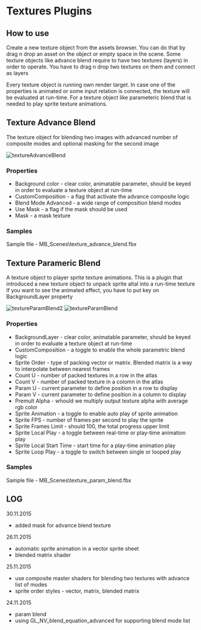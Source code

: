 # Textures Plugins

## How to use

Create a new texture object from the assets browser. You can do that by drag n drop an asset on the object or empty space in the scene. Some texture objects like advance blend require to have two textures (layers) in order to operate. You have to drag n drop two textures on them and connect as layers

Every texture object is running own render target. In case one of the properties is animated or some input relation is connected, the texture will be evaluated at run-time. For a texture object like parameteric blend that is needed to play sprite texture animations.

## Texture Advance Blend

The texture object for blending two images with advanced number of composite modes and optional masking for the second image

![textureAdvanceBlend](../Plugins/texture\_advance\_blend.jpg)

### Properties

* Background color - clear color, animatable parameter, should be keyed in order to evaluate a texture object at run-time
* CustomComposition - a flag that activate the advance composite logic
* Blend Mode Advanced - a wide range of composition blend modes
* Use Mask - a flag if the mask should be used
* Mask - a mask texture

### Samples

Sample file - MB\_Scenes\texture\_advance\_blend.fbx

## Texture Parameric Blend

A texture object to player sprite texture animations. This is a plugin that introduced a new texture object to unpack sprite altal into a run-time texture If you want to see the animated effect, you have to put key on BackgroundLayer property

![textureParamBlend2](../Plugins/texture\_param\_blend\_2.jpg) ![textureParamBlend](../Plugins/texture\_param\_blend.jpg)

### Properties

* BackgroundLayer - clear color, animatable parameter, should be keyed in order to evaluate a texture object at run-time
* CustomComposition - a toggle to enable the whole parametric blend logic
* Sprite Order - type of packing vector or matrix. Blended matrix is a way to interpolate between nearest frames
* Count U - number of packed textures in a row in the atlas
* Count V - number of packed texture in a colomn in the atlas
* Param U - current parameter to define position in a row to display
* Param V - current parameter to define position in a column to display
* Premult Alpha - whould we multiply output texture alpha with average rgb color
* Sprite Animation - a toggle to enable auto play of sprite animation
* Sprite FPS - number of frames per second to play the sprite
* Sprite Frames Limit - should 100, the total progress upper limit
* Sprite Local Play - a toggle between real-time or play-time animation play
* Sprite Local Start Time - start time for a play-time animation play
* Sprite Loop Play - a toggle to switch between single or looped play

### Samples

Sample file - MB\_Scenes\texture\_param\_blend.fbx

## LOG

30.11.2015

* added mask for advance blend texture

26.11.2015

* automatic sprite animation in a vector sprite sheet
* blended matrix shader

25.11.2015

* use composite master shaders for blending two textures with advance list of modes
* sprite order styles - vector, matrix, blended matrix

24.11.2015

* param blend
* using GL\_NV\_blend\_equation\_advanced for supporting blend mode list
